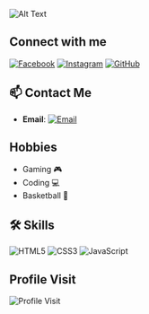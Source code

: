 ![Alt Text](https://media1.giphy.com/media/L8K62iTDkzGX6/giphy.gif?cid=6c09b9525mideh6a92emt38y5i6zs0uwwsc9hq1k01np1tm3&ep=v1_internal_gif_by_id&rid=giphy.gif&ct=g)

## Connect with me
[![Facebook](https://img.shields.io/badge/Facebook-1877F2?style=flat-square&logo=facebook&logoColor=white)](https://www.facebook.com/six.jmd?mibextid=ZbWKwL)
[![Instagram](https://img.shields.io/badge/Instagram-E4405F?style=flat-square&logo=instagram&logoColor=white)](https://www.instagram.com/six_jmd?igsh=MWMwbzZ6ZmxwdjZtMw==)
[![GitHub](https://img.shields.io/badge/GitHub-Profile-informational?style=flat&logo=github&logoColor=white&color=181717)](https://github.com/Dublonx)

## 📫 Contact Me
- **Email**: [![Email](https://img.shields.io/badge/Email-D14836?logo=gmail&logoColor=white)](mailto:dublonjm17@gmail.com)

## Hobbies
- Gaming 🎮
- Coding 💻
- Basketball 🏀

## 🛠️ Skills
![HTML5](https://img.shields.io/badge/-HTML5-E34F26?logo=html5&logoColor=white)
![CSS3](https://img.shields.io/badge/-CSS3-1572B6?logo=css3&logoColor=white)
![JavaScript](https://img.shields.io/badge/-JavaScript-F7DF1E?logo=javascript&logoColor=black)

## Profile Visit
![Profile Visit](https://komarev.com/ghpvc/?username=Dublonx&color=green)

<!--
- 👋 Hi, I’m @Dublonx
- 👀 I’m interested in : Coding
- 🌱 I’m currently learning : Front-End
- 💞️ I’m looking to collaborate on : Projects
- 📫 How to reach me : dublonjm17@gmail.com
- 😄 Pronouns: dublon, jm, jmd
- ⚡ Fun fact: kaya pala ayaw ng mga bugs sa liwanag kasi mas gusto pala nila sa dilim
-->

<!---
Dublonx/Dublonx is a ✨ special ✨ repository because its `README.md` (this file) appears on your GitHub profile.
You can click the Preview link to take a look at your changes.
--->
